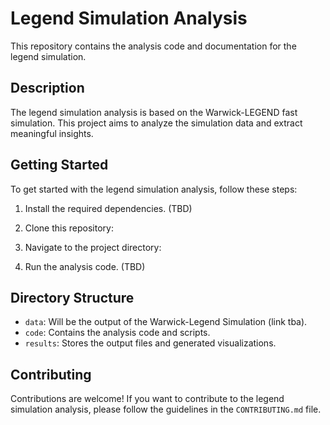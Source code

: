# Legend Simulation Analysis

This repository contains the analysis code and documentation for the legend simulation.

## Description
The legend simulation analysis is based on the Warwick-LEGEND fast simulation. This project aims to analyze the simulation data and extract meaningful insights.

## Getting Started
To get started with the legend simulation analysis, follow these steps:

1. Install the required dependencies. (TBD)

2. Clone this repository:

3. Navigate to the project directory:

4. Run the analysis code. (TBD)

## Directory Structure
- `data`: Will be the output of the Warwick-Legend Simulation (link tba).
- `code`: Contains the analysis code and scripts.
- `results`: Stores the output files and generated visualizations.

## Contributing
Contributions are welcome! If you want to contribute to the legend simulation analysis, please follow the guidelines in the `CONTRIBUTING.md` file.

